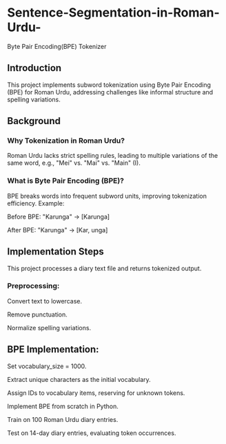 # Sentence-Segmentation-in-Roman-Urdu-
Byte Pair  Encoding(BPE) Tokenizer
## Introduction

This project implements subword tokenization using Byte Pair Encoding (BPE) for Roman Urdu, addressing challenges like informal structure and spelling variations.

## Background

### Why Tokenization in Roman Urdu?

Roman Urdu lacks strict spelling rules, leading to multiple variations of the same word, e.g., "Mei" vs. "Mai" vs. "Main" (I).

### What is Byte Pair Encoding (BPE)?

BPE breaks words into frequent subword units, improving tokenization efficiency. Example:

Before BPE: "Karunga" → [Karunga]

After BPE: "Karunga" → [Kar, unga]

## Implementation Steps

This project processes a diary text file and returns tokenized output.

### Preprocessing:

Convert text to lowercase.

Remove punctuation.

Normalize spelling variations.

## BPE Implementation:

Set vocabulary_size = 1000.

Extract unique characters as the initial vocabulary.

Assign IDs to vocabulary items, reserving <UNK> for unknown tokens.

Implement BPE from scratch in Python.

Train on 100 Roman Urdu diary entries.

Test on 14-day diary entries, evaluating <UNK> token occurrences.
